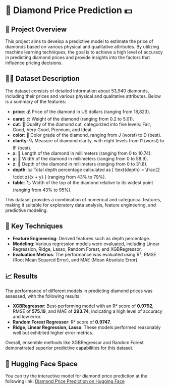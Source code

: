# 💎 Diamond Price Prediction 💵

## 📜 Project Overview

This project aims to develop a predictive model to estimate the price of diamonds based on various physical and qualitative attributes. By utilizing machine learning techniques, the goal is to achieve a high level of accuracy in predicting diamond prices and provide insights into the factors that influence pricing decisions.

## 🧑‍💻 Dataset Description

The dataset consists of detailed information about 53,940 diamonds, including their prices and various physical and qualitative attributes. Below is a summary of the features:

- **price**: 💰 Price of the diamond in US dollars (ranging from 18,823).
- **carat**: ⚖️ Weight of the diamond (ranging from 0.2 to 5.01).
- **cut**: 💎 Quality of the diamond cut, categorized into five levels: Fair, Good, Very Good, Premium, and Ideal.
- **color**: 🌈 Color grade of the diamond, ranging from J (worst) to D (best).
- **clarity**: 🔍 Measure of diamond clarity, with eight levels from I1 (worst) to IF (best).
- **x**: 📏 Length of the diamond in millimeters (ranging from 0 to 10.74).
- **y**: 📐 Width of the diamond in millimeters (ranging from 0 to 58.9).
- **z**: 📏 Depth of the diamond in millimeters (ranging from 0 to 31.8).
- **depth**: 📊 Total depth percentage calculated as 
  \[
  \text{depth} = \frac{2 \cdot z}{x + y}
  \]
  (ranging from 43% to 79%).
- **table**: 🏷️ Width of the top of the diamond relative to its widest point (ranging from 43% to 95%).

This dataset provides a combination of numerical and categorical features, making it suitable for exploratory data analysis, feature engineering, and predictive modeling.

## 🔧 Key Techniques

- **Feature Engineering**: Derived features such as depth percentage.
- **Modeling**: Various regression models were evaluated, including Linear Regression, Ridge, Lasso, Random Forest, and XGBRegressor.
- **Evaluation Metrics**: The performance was evaluated using R², RMSE (Root Mean Squared Error), and MAE (Mean Absolute Error).

## 📈 Results

The performance of different models in predicting diamond prices was assessed, with the following results:

- **XGBRegressor**: Best-performing model with an R² score of **0.9792**, RMSE of **575.19**, and MAE of **293.74**, indicating a high level of accuracy and low error.
- **Random Forest Regressor**: R² score of **0.9747**.
- **Ridge, Linear Regression, Lasso**: These models performed reasonably well but exhibited higher error metrics.

Overall, ensemble methods like XGBRegressor and Random Forest demonstrated superior predictive capabilities for this dataset.

## 🚀 Hugging Face Space

You can try the interactive model for diamond price prediction at the following link:
[Diamond Price Prediction on Hugging Face](https://huggingface.co/spaces/Senasu/Diamond_Price_Prediction)
